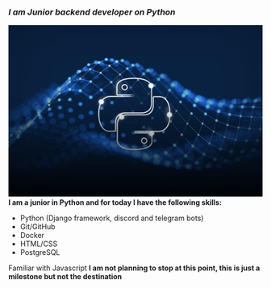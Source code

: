 ### _I am Junior backend developer on Python_
![](img/python.jpg)
**I am a junior in Python and for today I have the following skills:**

- Python (Django framework, discord and telegram bots)
- Git/GitHub
- Docker
- HTML/CSS
- PostgreSQL

Familiar with Javascript
**I am not planning to stop at this point, this is just a milestone but not the destination**
